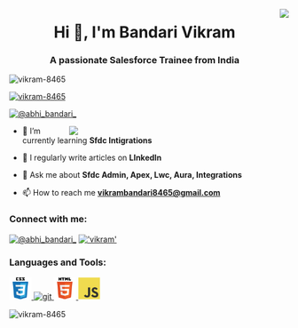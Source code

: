 <img src="https://media1.giphy.com/media/v1.Y2lkPTc5MGI3NjExdjJja2o5MTV3NDFueTdkczh6eWpoNWRrbTZpODhvOXFvdGhodmd1dCZlcD12MV9pbnRlcm5hbF9naWZfYnlfaWQmY3Q9cw/ACcyCXKOlTtpqmfBXW/giphy.webp" height="230" align="right"></img>

<h1 align="center">Hi 👋, I'm Bandari Vikram</h1>
<h3 align="center">A passionate Salesforce Trainee from India</h3>

<p align="left"> <img src="https://komarev.com/ghpvc/?username=vikram-8465&label=Profile%20views&color=0e75b6&style=flat" alt="vikram-8465" /> </p>

<p align="left"> <a href="https://github.com/ryo-ma/github-profile-trophy"><img src="https://github-profile-trophy.vercel.app/?username=vikram-8465" alt="vikram-8465" /></a> </p>

<p align="left"> <a href="https://twitter.com/@abhi_bandari_" target="blank"><img src="https://img.shields.io/twitter/follow/@abhi_bandari_?logo=twitter&style=for-the-badge" alt="@abhi_bandari_" /></a> </p>

<img align="right" width="380" src="https://media1.giphy.com/media/VYO6KBAKyI2Uy1o8sN/giphy.gif?cid=6c09b952v21wq1ymcb65ygxewvp8gs9stnzozw8i5jlzjjnk&ep=v1_internal_gif_by_id&rid=giphy.gif&ct=s" />


- 🌱 I’m currently learning **Sfdc Intigrations**

- 📝 I regularly write articles on **LInkedIn**

- 💬 Ask me about **Sfdc Admin, Apex, Lwc, Aura, Integrations**

- 📫 How to reach me **vikrambandari8465@gmail.com**

<h3 align="left">Connect with me:</h3>
<p align="left">
<a href="https://twitter.com/@abhi_bandari_" target="_blank"><img align="center" src="https://raw.githubusercontent.com/rahuldkjain/github-profile-readme-generator/master/src/images/icons/Social/twitter.svg" alt="@abhi_bandari_" height="30" width="40" /></a>
<a href="https://www.linkedin.com/in/vikram-072959263/" target="_blank"><img align="center" src="https://raw.githubusercontent.com/rahuldkjain/github-profile-readme-generator/master/src/images/icons/Social/linked-in-alt.svg" alt="'vikram'" height="30" width="40" /></a>
</p>

<h3 align="left">Languages and Tools:</h3>
<p align="left"> <a href="https://www.w3schools.com/css/" target="_blank" rel="noreferrer"> <img src="https://raw.githubusercontent.com/devicons/devicon/master/icons/css3/css3-original-wordmark.svg" alt="css3" width="40" height="40"/> </a> <a href="https://git-scm.com/" target="_blank" rel="noreferrer"> <img src="https://www.vectorlogo.zone/logos/git-scm/git-scm-icon.svg" alt="git" width="40" height="40"/> </a> <a href="https://www.w3.org/html/" target="_blank" rel="noreferrer"> <img src="https://raw.githubusercontent.com/devicons/devicon/master/icons/html5/html5-original-wordmark.svg" alt="html5" width="40" height="40"/> </a> <a href="https://developer.mozilla.org/en-US/docs/Web/JavaScript" target="_blank" rel="noreferrer"> <img src="https://raw.githubusercontent.com/devicons/devicon/master/icons/javascript/javascript-original.svg" alt="javascript" width="40" height="40"/> </a> </p>

<p><img align="center" src="https://github-readme-streak-stats.herokuapp.com/?user=vikram-8465&" alt="vikram-8465" /></p>
